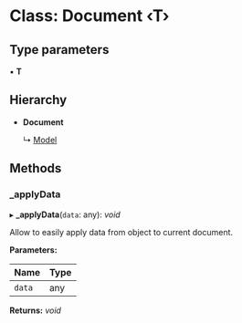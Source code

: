 # Class: Document ‹**T**›

## Type parameters

▪ **T**

## Hierarchy

* **Document**

  ↳ [Model](model.md)

## Methods

###  _applyData

▸ **_applyData**(`data`: any): *void*

Allow to easily apply data from object to current document.

**Parameters:**

Name | Type |
------ | ------ |
`data` | any |

**Returns:** *void*
